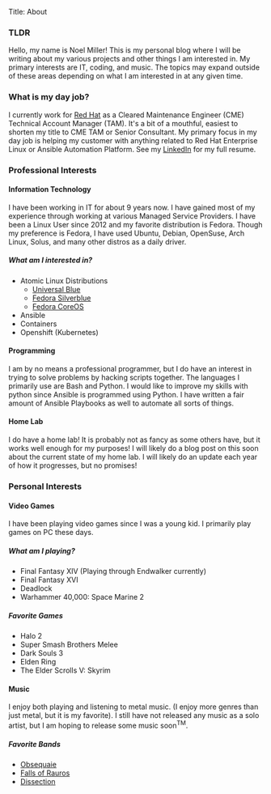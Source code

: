 Title: About

### TLDR

Hello, my name is Noel Miller! This is my personal blog where I will be writing about my various projects and other things I am interested in. My primary interests are IT, coding, and music. The topics may expand outside of these areas depending on what I am interested in at any given time.

### What is my day job?

I currently work for [Red Hat](https://www.redhat.com/en) as a Cleared Maintenance Engineer (CME) Technical Account Manager (TAM). It's a bit of a mouthful, easiest to shorten my title to CME TAM or Senior Consultant. My primary focus in my day job is helping my customer with anything related to Red Hat Enterprise Linux or Ansible Automation Platform. See my [LinkedIn](https://www.linkedin.com/in/noel-miller-533909113/) for my full resume.

### Professional Interests

#### Information Technology

I have been working in IT for about 9 years now. I have gained most of my experience through working at various Managed Service Providers. I have been a Linux User since 2012 and my favorite distribution is Fedora. Though my preference is Fedora, I have used Ubuntu, Debian, OpenSuse, Arch Linux, Solus, and many other distros as a daily driver.

##### What am I interested in?

- Atomic Linux Distributions
    - [Universal Blue](https://universal-blue.org/)
    - [Fedora Silverblue](https://fedoraproject.org/silverblue/)
    - [Fedora CoreOS](https://fedoraproject.org/coreos/)
- Ansible
- Containers
- Openshift (Kubernetes)

#### Programming

I am by no means a professional programmer, but I do have an interest in trying to solve problems by hacking scripts together. The languages I primarily use are Bash and Python. I would like to improve my skills with python since Ansible is programmed using Python. I have written a fair amount of Ansible Playbooks as well to automate all sorts of things.

#### Home Lab

I do have a home lab! It is probably not as fancy as some others have, but it works well enough for my purposes! I will likely do a blog post on this soon about the current state of my home lab. I will likely do an update each year of how it progresses, but no promises!

### Personal Interests

#### Video Games

I have been playing video games since I was a young kid. I primarily play games on PC these days.

##### What am I playing?

- Final Fantasy XIV (Playing through Endwalker currently)
- Final Fantasy XVI
- Deadlock
- Warhammer 40,000: Space Marine 2

##### Favorite Games

- Halo 2
- Super Smash Brothers Melee
- Dark Souls 3
- Elden Ring
- The Elder Scrolls V: Skyrim

#### Music

I enjoy both playing and listening to metal music. (I enjoy more genres than just metal, but it is my favorite). I still have not released any music as a solo artist, but I am hoping to release some music soon<sup>TM</sup>.

##### Favorite Bands

- [Obsequaie](https://open.spotify.com/artist/5KwdkxxLA3mR8dxpzauigT)
- [Falls of Rauros](https://open.spotify.com/artist/4Y5CKbAT8fHWEbpLGFNygB)
- [Dissection](https://open.spotify.com/artist/4Y5CKbAT8fHWEbpLGFNygB)
